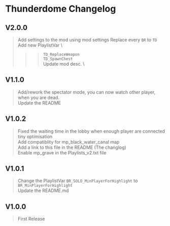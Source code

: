 # Thunderdome Changelog

## V2.0.0
> Add settings to the mod using mod settings
> Replace every `BR` to `TD`
> Add new PlaylistVar \
>>> `TD_ReplaceWeapon` \
>>> `TD_SpawnChest` \
> Update mod desc. \

## V1.1.0
> Add/rework the spectator mode, you can now watch other player, when you are dead. \
> Update the README

## V1.0.2
> Fixed the waiting time in the lobby when enough player are connected \
> tiny optimisation \
> Add compatiblity for mp_black_water_canal map \
> Add a link to this file in the README (The changlog) \
> Enable mp_grave in the Playlists_v2.txt file

## V1.0.1
> Change the PlaylistVar `BR_SOLO_MinPlayerForHighlight` to `BR_MinPlayerForHighlight` \
> Update the README.md

## V1.0.0
> First Release